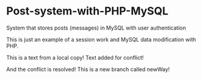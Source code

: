 # Post-system-with-PHP-MySQL
System that stores posts (messages) in MySQL with user authentication

This is just an example of a session work and MySQL data modification with PHP.


This is a text from a local copy!
Text added for conflict!

And the conflict is resolved!
This is a new branch called newWay!
